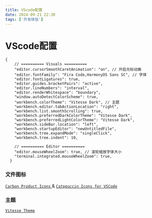 ```yaml
---
title: VScode配置
date: 2024-09-21 22:30
tags: ['开发体验']
---
```


# VScode配置


```json5
{
    // ========== Visuals ==========
    "editor.cursorSmoothCaretAnimation": "on", // 开启光标动画
    "editor.fontFamily": "Fira Code,HarmonyOS Sans SC", // 字体
    "editor.fontLigatures": true,
    "editor.guides.bracketPairs": "active",
    "editor.lineNumbers": "interval",
    "editor.renderWhitespace": "boundary",
    "window.autoDetectColorScheme": true,
    "workbench.colorTheme": "Vitesse Dark", // 主题
    "workbench.editor.tabActionLocation": "right",
    "workbench.list.smoothScrolling": true,
    "workbench.preferredDarkColorTheme": "Vitesse Dark",
    "workbench.preferredLightColorTheme": "Vitesse Dark",
    "workbench.sideBar.location": "left",
    "workbench.startupEditor": "newUntitledFile",
    "workbench.tree.expandMode": "singleClick",
    "workbench.tree.indent": 10,
    
    // ========== Editor ========== 
    "editor.mouseWheelZoom": true, // 滚轮缩放字体大小
    "terminal.integrated.mouseWheelZoom": true,
  }
  ```

### 文件图标 


[```Carbon Product Icons``` ](https://marketplace.visualstudio.com/items?itemName=antfu.icons-carbon) &
[ ```Catppuccin Icons for VSCode```](https://marketplace.visualstudio.com/items?itemName=Catppuccin.catppuccin-vsc-icons)



### 主题

[```Vitesse Theme```](https://marketplace.visualstudio.com/items?itemName=antfu.theme-vitesse)
